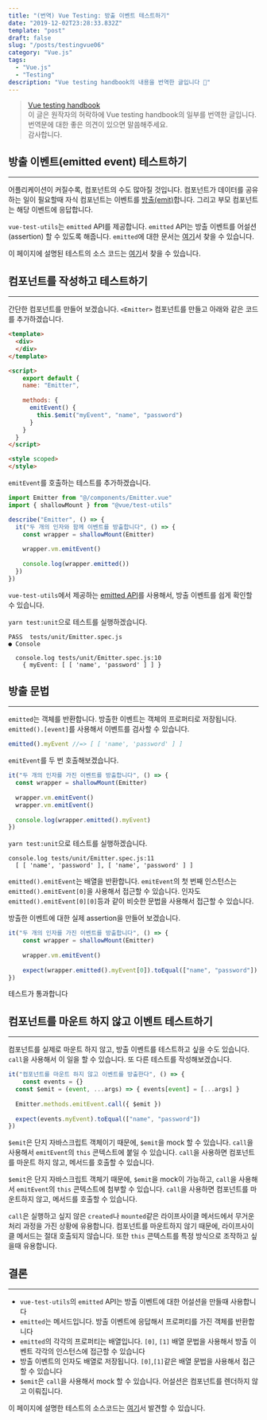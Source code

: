 ```yaml
---
title: "(번역) Vue Testing: 방출 이벤트 테스트하기"
date: "2019-12-02T23:28:33.832Z"
template: "post"
draft: false
slug: "/posts/testingvue06"
category: "Vue.js"
tags:
  - "Vue.js"
  - "Testing"
description: "Vue testing handbook의 내용을 번역한 글입니다 📖"
---
```


> [Vue testing handbook](https://lmiller1990.github.io/vue-testing-handbook/computed-properties.html#testing-computed-properties) <br>
> 이 글은 원작자의 허락하에 Vue testing handbook의 일부를 번역한 글입니다. <br>
> 번역문에 대한 좋은 의견이 있으면 말씀해주세요. <br>
> 감사합니다.



## 방출 이벤트(emitted event) 테스트하기

---

어플리케이션이 커질수록, 컴포넌트의 수도 많아질 것입니다. 컴포넌트가 데이터를 공유하는 일이 필요할때 자식 컴포넌트는 이벤트를 [방출(emit)](https://vuejs.org/v2/api/#vm-emit)합니다. 그리고 부모 컴포넌트는 해당 이벤트에 응답합니다.

`vue-test-utils`는 `emitted` API를 제공합니다. `emitted` API는 방출 이벤트를 어설션(assertion) 할 수 있도록 해줍니다. `emitted`에 대한 문서는 [여기](https://vue-test-utils.vuejs.org/api/wrapper/emitted.html)서 찾을 수 있습니다.

이 페이지에 설명된 테스트의 소스 코드는 [여기](https://github.com/lmiller1990/vue-testing-handbook/blob/master/demo-app/tests/unit/Emitter.spec.js)서 찾을 수 있습니다.



## 컴포넌트를 작성하고 테스트하기 

---

간단한 컴포넌트를 만들어 보겠습니다. `<Emitter>` 컴포넌트를 만들고 아래와 같은 코드를 추가하겠습니다.

```html
<template>
  <div>
  </div>
</template>

<script>
	export default {
    name: "Emitter",
    
    methods: {
      emitEvent() {
        this.$emit("myEvent", "name", "password")
      }
    }
  }
</script>

<style scoped>
</style>
```

`emitEvent`를 호출하는 테스트를 추가하겠습니다.

```js
import Emitter from "@/components/Emitter.vue"
import { shallowMount } from "@vue/test-utils"

describe("Emitter", () => {
  it("두 개의 인자와 함께 이벤트를 방출합니다", () => {
    const wrapper = shallowMount(Emitter)
    
    wrapper.vm.emitEvent()
    
    console.log(wrapper.emitted())
  })
})
```

`vue-test-utils`에서 제공하는 [emitted API](https://vue-test-utils.vuejs.org/ja/api/wrapper/emitted.html)를 사용해서, 방출 이벤트를 쉽게 확인할 수 있습니다.

`yarn test:unit`으로 테스트를 실행하겠습니다.

```
PASS  tests/unit/Emitter.spec.js
● Console

  console.log tests/unit/Emitter.spec.js:10
    { myEvent: [ [ 'name', 'password' ] ] }
```



## 방출 문법

---

`emitted`는 객체를 반환합니다. 방출한 이벤트는 객체의 프로퍼티로 저장됩니다. `emitted().[event]`를 사용해서 이벤트를 검사할 수 있습니다.

```js
emitted().myEvent //=> [ [ 'name', 'password' ] ]
```

`emitEvent`를 두 번 호출해보겠습니다.

```js
it("두 개의 인자를 가진 이벤트를 방출합니다", () => {
  const wrapper = shallowMount(Emitter)
  
  wrapper.vm.emitEvent()
  wrapper.vm.emitEvent()
  
  console.log(wrapper.emitted().myEvent)
})
```

`yarn test:unit`으로 테스트를 실행하겠습니다.

```
console.log tests/unit/Emitter.spec.js:11
  [ [ 'name', 'password' ], [ 'name', 'password' ] ]
```

`emitted().emitEvent`는 배열을 반환합니다. `emitEvent`의 첫 번째 인스턴스는 `emitted().emitEvent[0]`을 사용해서 접근할 수 있습니다. 인자도  `emitted().emitEvent[0][0]`등과 같이 비슷한 문법을 사용해서 접근할 수 있습니다.

방출한 이벤트에 대한 실제 assertion을 만들어 보겠습니다.

```js
it("두 개의 인자를 가진 이벤트를 방출합니다", () => {
	const wrapper = shallowMount(Emitter)
	
	wrapper.vm.emitEvent()
	
	expect(wrapper.emitted().myEvent[0]).toEqual(["name", "password"])
})
```

테스트가 통과합니다



## 컴포넌트를 마운트 하지 않고 이벤트 테스트하기

---

컴포넌트를 실제로 마운트 하지 않고, 방출 이벤트를 테스트하고 싶을 수도 있습니다. `call`을 사용해서 이 일을 할 수 있습니다. 또 다른 테스트를 작성해보겠습니다.

```js
it("컴포넌트를 마운트 하지 않고 이벤트를 방출한다", () => {
	const events = {}
  const $emit = (event, ...args) => { events[event] = [...args] }
  
  Emitter.methods.emitEvent.call({ $emit })
  
  expect(events.myEvent).toEqual(["name", "password"])
})
```

`$emit`은 단지 자바스크립트 객체이기 때문에, `$emit`을 mock 할 수 있습니다. `call`을 사용해서 `emitEvent`의  `this` 콘텍스트에 붙일 수 있습니다. `call`을 사용하면 컴포넌트를 마운트 하지 않고, 메서드를 호출할 수 있습니다.

`$emit`은 단지 자바스크립트 객체기 때문에,  `$emit`을 mock이 가능하고, `call`을 사용해서 `emitEvent`의 `this` 콘텍스트에 첨부할 수 있습니다. `call`을 사용하면 컴포넌트를 마운트하지 않고, 메서드를 호출할 수 있습니다.

`call`은 실행하고 싶지 않은 `created`나 `mounted`같은 라이프사이클 메서드에서 무거운 처리 과정을 가진 상황에 유용합니다. 컴포넌트를 마운트하지 않기 때문에, 라이프사이클 메서드는 절대 호출되지 않습니다. 또한 `this` 콘텍스트를 특정 방식으로 조작하고 싶을때 유용합니다.



## 결론

---

- `vue-test-utils`의 `emitted` API는 방출 이벤트에 대한 어설션을 만들때 사용합니다
- `emitted`는 메서드입니다. 방출 이벤트에 응답해서 프로퍼티를 가진 객체를 반환합니다
- `emitted`의 각각의 프로퍼티는 배열입니다. `[0]`, `[1]` 배열 문법을 사용해서 방출 이벤트 각각의 인스턴스에 접근할 수 있습니다
- 방출 이벤트의 인자도 배열로 저장됩니다. `[0]`,`[1]`같은 배열 문법을 사용해서 접근할 수 있습니다
- `$emit`은 `call`을 사용해서 mock 할 수 있습니다. 어설션은 컴포넌트를 렌더하지 않고 이뤄집니다.

이 페이지에 설명한 테스트의 소스코드는 [여기](https://github.com/lmiller1990/vue-testing-handbook/blob/master/demo-app/tests/unit/Emitter.spec.js)서 발견할 수 있습니다.








